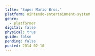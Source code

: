 ```yaml
---
title: 'Super Mario Bros.'
platform: nintendo-entertainment-system
genre:
  - platformer
digital: false
physical: true
guide: false
pending: false
posted: 2014-02-10
---
```

